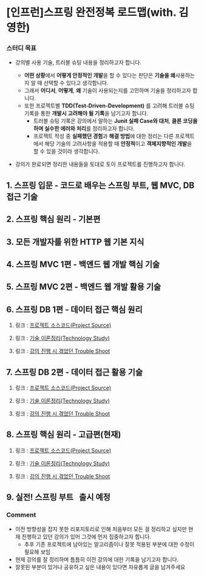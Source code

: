 # [인프런]스프링 완전정복 로드맵(with. 김영한)

### 스터디 목표
* 강의별 사용 기술, 트러블 슈팅 내용을 정리하고자 합니다.
	* **어떤 상황**에서 **어떻게 안정적인 개발**을 할 수 있다는 판단은 **기술을 왜**사용하는지 알 때 선택할 수 있다고 생각합니다.
	* 그래서 **어디서**, **어떻게**, **왜** 기술이 사용되는지를 고민하며 기술을 정리하고자 합니다.
	* 또한 프로젝트별 **TDD(Test-Driven-Development)** 를 고려해 트러블 슈팅 기록을 통한 **개발시 고려해야 될 기록**을 남기고자 합니다.
		* 트러블 슈팅 기록은 강의에서 말하는 **Junit 실패 Case와 대처**, **클론 코딩을 하며 실수한 에러와 처리**를 정리하고자 합니다. 
		* 프로젝트 작성 중 **실패했던 경험**과 **해결 방법**에 대한 정리는 다른 프로젝트에서 해당 기술의 고려사항을 적용할 때 **안정적**이고 **객체지향적인 개발**을 할 수 있을 것이라 생각합니다. 
		
* 강의가 완료되면 정리한 내용들을 토대로 토이 프로젝트를 진행하고자 합니다.
 
## 1. 스프링 입문 - 코드로 배우는 스프링 부트, 웹 MVC, DB 접근 기술


## 2. 스프링 핵심 원리 - 기본편


## 3. 모든 개발자를 위한 HTTP 웹 기본 지식


## 4. 스프링 MVC 1편 - 백엔드 웹 개발 핵심 기술


## 5. 스프링 MVC 2편 - 백엔드 웹 개발 활용 기술


## 6. 스프링 DB 1편 - 데이터 접근 핵심 원리
1) 링크 : [프로젝트 소스코드(Project Source)](https://github.com/OiKimiO/Spring_MVC_RoadMap/tree/main/6.%20%EC%8A%A4%ED%94%84%EB%A7%81%20DB%201%ED%8E%B8%20-%20%EB%8D%B0%EC%9D%B4%ED%84%B0%20%EC%A0%91%EA%B7%BC%20%ED%95%B5%EC%8B%AC%20%EC%9B%90%EB%A6%AC/01.%20Project%20Source)
	
2) 링크 : [기술 이론정리(Technology Study)](https://github.com/OiKimiO/Spring_MVC_RoadMap/tree/main/6.%20%EC%8A%A4%ED%94%84%EB%A7%81%20DB%201%ED%8E%B8%20-%20%EB%8D%B0%EC%9D%B4%ED%84%B0%20%EC%A0%91%EA%B7%BC%20%ED%95%B5%EC%8B%AC%20%EC%9B%90%EB%A6%AC/02.%20Technology%20Study)
	
3) 링크 : [강의 진행 시 겪었던 Trouble Shoot](https://github.com/OiKimiO/Spring_MVC_RoadMap/tree/main/6.%20%EC%8A%A4%ED%94%84%EB%A7%81%20DB%201%ED%8E%B8%20-%20%EB%8D%B0%EC%9D%B4%ED%84%B0%20%EC%A0%91%EA%B7%BC%20%ED%95%B5%EC%8B%AC%20%EC%9B%90%EB%A6%AC/03.%20Trouble%20Shooting)

## 7. 스프링 DB 2편 - 데이터 접근 활용 기술
1) 링크 : [프로젝트 소스코드(Project Source)](https://github.com/OiKimiO/Spring_MVC_RoadMap/tree/main/7.%20%EC%8A%A4%ED%94%84%EB%A7%81%20DB%202%ED%8E%B8%20-%20%EB%8D%B0%EC%9D%B4%ED%84%B0%20%EC%A0%91%EA%B7%BC%20%ED%99%9C%EC%9A%A9%20%EA%B8%B0%EC%88%A0/01.%20Project%20Source)
	
2) 링크 : [기술 이론정리(Technology Study)](https://github.com/OiKimiO/Spring_MVC_RoadMap/tree/main/7.%20%EC%8A%A4%ED%94%84%EB%A7%81%20DB%202%ED%8E%B8%20-%20%EB%8D%B0%EC%9D%B4%ED%84%B0%20%EC%A0%91%EA%B7%BC%20%ED%99%9C%EC%9A%A9%20%EA%B8%B0%EC%88%A0/02.%20Technology%20Study)
	
3) 링크 : [강의 진행 시 겪었던 Trouble Shoot](https://github.com/OiKimiO/Spring_MVC_RoadMap/tree/main/7.%20%EC%8A%A4%ED%94%84%EB%A7%81%20DB%202%ED%8E%B8%20-%20%EB%8D%B0%EC%9D%B4%ED%84%B0%20%EC%A0%91%EA%B7%BC%20%ED%99%9C%EC%9A%A9%20%EA%B8%B0%EC%88%A0/03.%20Trouble%20Shooting)

## 8. 스프링 핵심 원리 - 고급편(현재)
1) 링크 : [프로젝트 소스코드(Project Source)](https://github.com/OiKimiO/Spring_MVC_RoadMap/tree/main/8.%20%EC%8A%A4%ED%94%84%EB%A7%81%20%ED%95%B5%EC%8B%AC%20%EC%9B%90%EB%A6%AC%20-%20%EA%B3%A0%EA%B8%89%ED%8E%B8/01.%20Project%20Source)
	
2) 링크 : [기술 이론정리(Technology Study)](https://github.com/OiKimiO/Spring_MVC_RoadMap/tree/main/8.%20%EC%8A%A4%ED%94%84%EB%A7%81%20%ED%95%B5%EC%8B%AC%20%EC%9B%90%EB%A6%AC%20-%20%EA%B3%A0%EA%B8%89%ED%8E%B8/02.%20Technology%20Study)
	
3) 링크 : [강의 진행 시 겪었던 Trouble Shoot](https://github.com/OiKimiO/Spring_MVC_RoadMap/tree/main/8.%20%EC%8A%A4%ED%94%84%EB%A7%81%20%ED%95%B5%EC%8B%AC%20%EC%9B%90%EB%A6%AC%20-%20%EA%B3%A0%EA%B8%89%ED%8E%B8/03.%20Trouble%20Shooting)

## 9. 실전! 스프링 부트   출시 예정


### Comment
- 이전 방향성을 잡지 못한 리포지토리로 인해 처음부터 모든 걸 정리하고 싶지만 현재 진행하고 있던 강의가 있어 그것에 먼저 집중하고자 합니다.
  * 추후 기존 프로젝트에 남아있는 알고리즘이나 잘못 적용된 부분에 대한 수정이 필요해 보임
- 현재 강의를 잘 정리하며 틈틈히 이전 강의에 대한 기록을 남기고자 합니다. 
- 잘못된 부분이 있거나 공유하고 싶은 내용이 있다면 자유롭게 글을 남겨주세요
